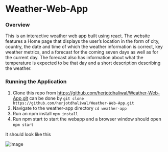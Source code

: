 # Weather-Web-App

### Overview

This is an interactive weather web app built using react. The website features a Home page that displays the user’s location in the form of city, country, the date and time of which the weather information is correct, key weather metrics, and a forecast for the coming seven days as well as for the current day. The forecast also has information about what the temperature is expected to be that day and a short description describing the weather.

### Running the Application

1. Clone this repo from https://github.com/herjotdhaliwal/Weather-Web-App.git can be done by 
```git clone https://github.com/herjotdhaliwal/Weather-Web-App.git```
2. Navigate to the weather-app directory ```cd weather-app```
3. Run an npm install ```npm install```
4. Run npm start to start the webapp and a browser window should open ```npm start```

It should look like this

![image](https://user-images.githubusercontent.com/50650153/162547254-16c9c972-c6ce-4cbb-b824-0e17ea30902b.png)
